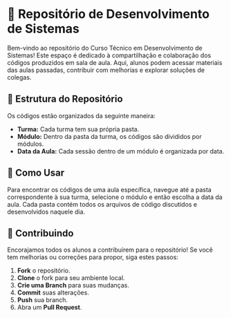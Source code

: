 # 📘 Repositório de Desenvolvimento de Sistemas

Bem-vindo ao repositório do Curso Técnico em Desenvolvimento de Sistemas! Este espaço é dedicado à compartilhação e colaboração dos códigos produzidos em sala de aula. Aqui, alunos podem acessar materiais das aulas passadas, contribuir com melhorias e explorar soluções de colegas.

## 📁 Estrutura do Repositório

Os códigos estão organizados da seguinte maneira:

- **Turma:** Cada turma tem sua própria pasta.
- **Módulo:** Dentro da pasta da turma, os códigos são divididos por módulos.
- **Data da Aula:** Cada sessão dentro de um módulo é organizada por data.

## 🚀 Como Usar

Para encontrar os códigos de uma aula específica, navegue até a pasta correspondente à sua turma, selecione o módulo e então escolha a data da aula. Cada pasta contém todos os arquivos de código discutidos e desenvolvidos naquele dia.

## 🤝 Contribuindo

Encorajamos todos os alunos a contribuírem para o repositório! Se você tem melhorias ou correções para propor, siga estes passos:

1. **Fork** o repositório.
2. **Clone** o fork para seu ambiente local.
3. **Crie uma Branch** para suas mudanças.
4. **Commit** suas alterações.
5. **Push** sua branch.
6. Abra um **Pull Request**.

